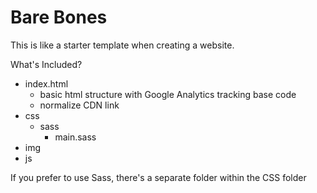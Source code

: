 # Bare Bones

This is like a starter template when creating a website.

What's Included?

- index.html
	- basic html structure with Google Analytics tracking base code
	- normalize CDN link
- css
	- sass
	  - main.sass
- img
- js

If you prefer to use Sass, there's a separate folder within the CSS folder